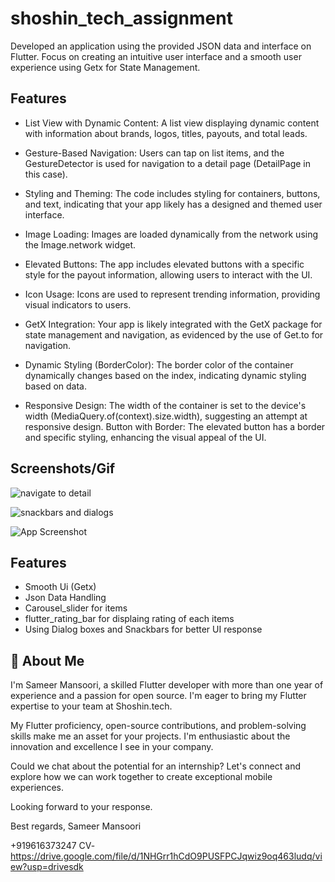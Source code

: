
# shoshin_tech_assignment

Developed an application using the provided JSON data and interface on Flutter. Focus on creating an
intuitive user interface and a smooth user experience using Getx for State Management.




## Features

- List View with Dynamic Content:
   A list view displaying dynamic content with information about brands, logos, titles, payouts, and total leads.

- Gesture-Based Navigation:
   Users can tap on list items, and the GestureDetector is used for navigation to a detail page (DetailPage in this case).

- Styling and Theming:
   The code includes styling for containers, buttons, and text, indicating that your app likely has a designed and themed user interface.

- Image Loading:
   Images are loaded dynamically from the network using the Image.network widget.

- Elevated Buttons:
   The app includes elevated buttons with a specific style for the payout information, allowing users to interact with the UI.

- Icon Usage:
   Icons are used to represent trending information, providing visual indicators to users.

- GetX Integration:
   Your app is likely integrated with the GetX package for state management and navigation, as evidenced by the use of Get.to for navigation.

- Dynamic Styling (BorderColor):
   The border color of the container dynamically changes based on the index, indicating dynamic styling based on data.

- Responsive Design:
   The width of the container is set to the device's width (MediaQuery.of(context).size.width), suggesting an attempt at responsive design.
   Button with Border:
    The elevated button has a border and specific styling, enhancing the visual appeal of the UI.


## Screenshots/Gif


![navigate to detail](https://github.com/sameermansoori1/Shoshin_Tech_assignment/assets/88525320/e5abd287-bd4b-4ebb-9ddb-36ebaac33f25)


![snackbars and dialogs](https://github.com/sameermansoori1/Shoshin_Tech_assignment/assets/88525320/40594071-b423-432d-a253-acfeb8093b2c)


![App Screenshot](https://github.com/sameermansoori1/Shoshin_Tech_assignment/assets/88525320/607ff859-24c5-4f04-ae0e-62277301b5f8)

## Features

- Smooth Ui (Getx)
- Json Data Handling
- Carousel_slider for items
- flutter_rating_bar for displaing rating of each items
- Using Dialog boxes and Snackbars for better UI response


## 🚀 About Me
I'm Sameer Mansoori, a skilled Flutter developer with more than one year of experience and a passion for open source. I'm eager to bring my Flutter expertise to your team at Shoshin.tech.

My Flutter proficiency, open-source contributions, and problem-solving skills make me an asset for your projects. I'm enthusiastic about the innovation and excellence I see in your company.

Could we chat about the potential for an internship? Let's connect and explore how we can work together to create exceptional mobile experiences.

Looking forward to your response.

Best regards,
Sameer Mansoori

+919616373247
CV- https://drive.google.com/file/d/1NHGrr1hCdO9PUSFPCJqwiz9oq463ludq/view?usp=drivesdk
